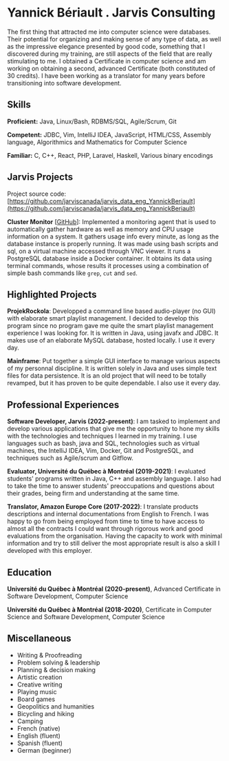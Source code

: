 # Yannick Bériault . Jarvis Consulting

The first thing that attracted me into computer science were databases. Their potential for organizing and making sense of any type of data, as well as the impressive elegance presented by good code, something that I discovered during my training, are still aspects of the field that are really stimulating to me. I obtained a Certificate in computer science and am working on obtaining a second, advanced Certificate (both constituted of 30 credits). I have been working as a translator for many years before transitioning into software development.

## Skills

**Proficient:** Java, Linux/Bash, RDBMS/SQL, Agile/Scrum, Git

**Competent:** JDBC, Vim, IntelliJ IDEA, JavaScript, HTML/CSS, Assembly language, Algorithmics and Mathematics for Computer Science

**Familiar:** C, C++, React, PHP, Laravel, Haskell, Various binary encodings

## Jarvis Projects

Project source code: [https://github.com/jarviscanada/jarvis_data_eng_YannickBeriault](https://github.com/jarviscanada/jarvis_data_eng_YannickBeriault)


**Cluster Monitor** [[GitHub](https://github.com/jarviscanada/jarvis_data_eng_YannickBeriault/tree/master/linux_sql)]: Implemented a monitoring agent that is used to automatically gather hardware as well as memory and CPU usage information on a system. It gathers usage info every minute, as long as the database instance is properly running. It was made using bash scripts and sql, on a virtual machine accessed through VNC viewer. It runs a PostgreSQL database inside a Docker container. It obtains its data using terminal commands, whose results it processes using a combination of simple bash commands like `grep`, `cut` and `sed`.


## Highlighted Projects
**ProjekRockola**: Developped a command line based audio-player (no GUI) with elaborate smart playlist management. I decided to develop this program since no program gave me quite the smart playlist management experience I was looking for. It is written in Java, using javafx and JDBC. It makes use of an elaborate MySQL database, hosted locally. I use it every day.

**Mainframe**: Put together a simple GUI interface to manage various aspects of my personnal discipline. It is written solely in Java and uses simple text files for data persistence. It is an old project that will need to be totally revamped, but it has proven to be quite dependable. I also use it every day.


## Professional Experiences

**Software Developer, Jarvis (2022-present)**: I am tasked to implement and develop various applications that give me the opportunity to hone my skills with the technologies and techniques I learned in my training. I use languages such as bash, java and SQL, technologies such as virtual machines, the IntelliJ IDEA, Vim, Docker, Git and PostgreSQL, and techniques such as Agile/scrum and Gitflow.

**Evaluator, Université du Québec à Montréal (2019-2021)**: I evaluated students' programs written in Java, C++ and assembly language. I also had to take the time to answer students' preoccupations and questions about their grades, being firm and understanding at the same time.

**Translator, Amazon Europe Core (2017-2022)**: I translate products descriptions and internal documentations from English to French. I was happy to go from being employed from time to time to have access to almost all the contracts I could want through rigorous work and good evaluations from the organisation. Having the capacity to work with minimal information and try to still deliver the most appropriate result is also a skill I developed with this employer.


## Education
**Université du Québec à Montréal (2020-present)**, Advanced Certificate in Software Development, Computer Science

**Université du Québec à Montréal (2018-2020)**, Certificate in Computer Science and Software Development, Computer Science


## Miscellaneous
- Writing & Proofreading
- Problem solving & leadership
- Planning & decision making
- Artistic creation
- Creative writing
- Playing music
- Board games
- Geopolitics and humanities
- Bicycling and hiking
- Camping
- French (native)
- English (fluent)
- Spanish (fluent)
- German (beginner)